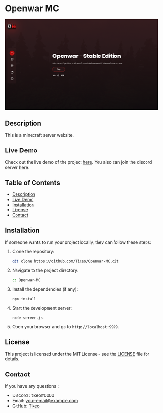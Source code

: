 # Openwar MC

![Project Screenshot](image/presentation.png)

## Description

This is a minecraft server website.

## Live Demo

Check out the live demo of the project [here](https://openwar.fr/#home).
You also can join the discord server [here](https://discord.com/invite/VPBufsbTg7).

## Table of Contents

- [Description](#description)
- [Live Demo](#live-demo)
- [Installation](#installation)
- [License](#license)
- [Contact](#contact)

## Installation

If someone wants to run your project locally, they can follow these steps:

1. Clone the repository:
    ```bash
    git clone https://github.com/Tixeo/Openwar-MC.git
    ```
2. Navigate to the project directory:
    ```bash
    cd Openwar-MC
    ```
3. Install the dependencies (if any):
    ```bash
    npm install
    ```
4. Start the development server:
    ```bash
    node server.js
    ```
5. Open your browser and go to `http://localhost:9999`.

## License

This project is licensed under the MIT License - see the [LICENSE](LICENSE) file for details.

## Contact

If you have any questions :

- Discord : tixeo#0000
- Email: your-email@example.com
- GitHub: [Tixeo](https://github.com/Tixeo)
